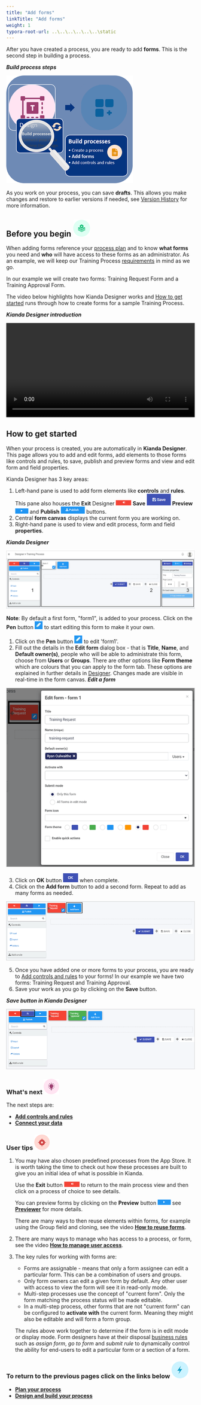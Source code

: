 ```yaml
---
title: "Add forms"
linkTitle: "Add forms"
weight: 1
typora-root-url: ..\..\..\..\..\..\static
---
```


After you have created a process, you are ready to add **forms**. This is the second step in building a process.

***Build process steps***

![Create forms process](/images/magnifycreateforms2.png)

As you work on your process, you can save **drafts**. This allows you make changes and restore to earlier versions if needed, see [Version History](/docs/getting-started/create-first-process/design-and-build/add-forms/version-history/) for more information.



## Before you begin ![Process plan icon](/images/11.png) 

When adding forms reference your [process plan](/docs/getting-started/create-first-process/plan-your-process/) and to know **what forms** you need and **who** will have access to these forms as an administrator. As an example, we will keep our Training Process [requirements](/docs/getting-started/create-first-process/plan-your-process#summary-of-requirements) in mind as we go.

In our example we will create two forms: Training Request Form and a Training Approval Form.

The video below highlights how Kianda Designer works and [How to get started](#how-to-get-started) runs through how to create forms for a sample Training Process.

***Kianda Designer introduction***

<video width="100%" style="width:100%" controls>
    <source src="/videos/designerintro.mp4">
    Your browser does not support the video tag.
    </source>
</video>



## How to get started

When your process is created, you are automatically in **Kianda Designer**. This page allows you to add and edit forms, add elements to those forms like controls and rules, to save, publish and preview forms and view and edit form and field properties.

Kianda Designer has 3 key areas:

1. Left-hand pane is used to add form elements like **controls** and **rules**. This pane also houses the **Exit** Designer ![Exit](/images/exitdesign.png) **Save** ![Save](/images/save.png)  **Preview** ![Preview](/images/preview.png) and **Publish** ![Publish](/images/publish.png) buttons.
2. Central **form canvas** displays the current form you are working on.
3. Right-hand pane is used to view and edit process, form and field **properties**.

***Kianda Designer***

![Form designer](/images/formdesigner_frame.png)

**Note**: By default a first form, "form1", is added to your process. Click on the **Pen** button  ![Pen button](/images/penicon.png) to start editing this form to make it your own.

1. Click on the **Pen** button  ![Pen button](/images/penicon.png) to edit 'form1'.
2. Fill out the details in the **Edit form** dialog box - that is **Title**, **Name**, and **Default owner(s)**, people who will be able to administrate this form, choose from **Users** or **Groups**. There are other options like **Form theme** which are colours that you can apply to the form tab. These options are explained in further details in [Designer](/docs/getting-started/create-first-process/design-and-build/add-forms/designer/). Changes made are visible in real-time in the form canvas.
***Edit a form***

![Edit form](/images/editform.gif)

3. Click on **OK** button ![OK button](/images/ok.png) when complete. 
4. Click on the **Add form** button to add a second form. Repeat to add as many forms as needed.

![Add form](/images/addform.gif)

5. Once you have added one or more forms to your process, you are ready to [Add controls and rules](/docs/getting-started/create-first-process/design-and-build/add-controls-and-rules/) to your forms! In our example we have two forms: Training Request and Training Approval. 
6. Save your work as you go by clicking on the **Save** button.

***Save button in Kianda Designer***

![Saving a process](/images/saveprocess.gif)



### What's next  ![Idea icon](/images/18.png) ###

The next steps are: 

- **[Add controls and rules](/docs/getting-started/create-first-process/design-and-build/add-controls-and-rules/)**
- [**Connect your data**](/docs/getting-started/create-first-process/design-and-build/connect-your-data/)



### User tips ![Target icon](/images/05.png) ###

1. You may have also chosen predefined processes from the App Store. It is worth taking the time to check out how these processes are built to give you an initial idea of what is possible in Kianda. 

   Use the **Exit** button ![Exit](/images/exitdesign.png) to return to the main process view and then click on a process of choice to see details. 

   You can preview forms by clicking on the **Preview** button ![Preview](/images/preview.png) see [**Previewer**](/docs/getting-started/create-first-process/design-and-build/preview-your-process/) for more details.

   There are many ways to then reuse elements within forms, for example using the Group field and cloning, see the video [**How to reuse forms**](/docs/how-to/reuse-or-clone-process-elements/).

2. There are many ways to manage who has access to a process, or form, see the video [**How to manage user access**](/docs/how-to/control-form-user-security/).

3. The key rules for working with forms are:

   - Forms are assignable - means that only a form assignee can edit a particular form. This can be a combination of users and groups.
   - Only form owners can edit a given form by default. Any other user with access to view the form will see it in read-only mode.
   - Multi-step processes use the concept of "current form". Only the form matching the process status will be made editable.
   - In a multi-step process, other forms that are not "current form" can be configured to **activate with** the current form. Meaning they might also be editable and will form a form group.

   The rules above work together to determine if the form is in edit mode or display mode. Form designers have at their disposal [business rules](/docs/getting-started/create-first-process/plan-your-process/rules/) such as *assign form*, *go to form* and *submit rule* to dynamically control the ability for end-users to edit a particular form or a section of a form.

   

### **To return to the previous pages click on the links below**  ![Lighting icon](/images/10.png) 

- **[Plan your process](/docs/getting-started/create-first-process/plan-your-process/)**
- [**Design and build your process**](/docs/getting-started/create-first-process/design-and-build/) 

